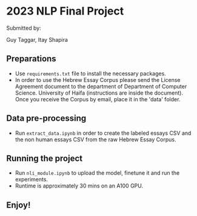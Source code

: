 # 2023 NLP Final Project
Submitted by:

Guy Taggar, 
Itay Shapira 
## Preparations
* Use `requirements.txt` file to install the necessary packages.
* In order to use the Hebrew Essay Corpus please send the License Agreement document to the department of Department of Computer Science.
University of Haifa (instructions are inside the document). Once you receive the Corpus by email, place it in the 'data' folder.
## Data pre-processing
* Run `extract_data.ipynb` in order to create the labeled essays CSV and the non human essays CSV from the raw Hebrew Essay Corpus.
## Running the project 
* Run `nli_module.ipynb` to upload the model, finetune it and run the experiments.
* Runtime is approximately 30 mins on an A100 GPU.

## Enjoy!

